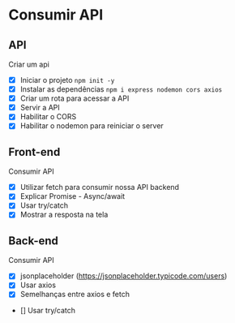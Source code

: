 # Consumir API

## API

Criar um api
- [x] Iniciar o projeto `npm init -y`
- [x] Instalar as dependências `npm i express nodemon cors axios`
- [x] Criar um rota para acessar a API
- [x] Servir a API
- [x] Habilitar o CORS
- [x] Habilitar o nodemon para reiniciar o server

## Front-end

Consumir API
- [x] Utilizar fetch para consumir nossa API backend
- [x] Explicar Promise - Async/await
- [x] Usar try/catch
- [x] Mostrar a resposta na tela

## Back-end

Consumir API
- [x] jsonplaceholder (https://jsonplaceholder.typicode.com/users)
- [x] Usar axios
- [x] Semelhanças entre axios e fetch
- [] Usar try/catch